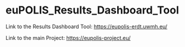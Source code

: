# euPOLIS_Results_Dashboard_Tool

Link to the Results Dashboard Tool: https://eupolis-erdt.uwmh.eu/

Link to the main Project: https://eupolis-project.eu/
